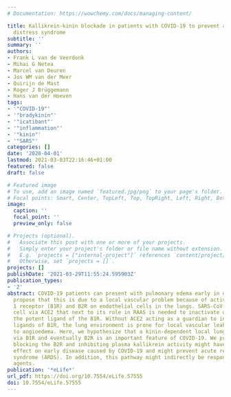 ```yaml
---
# Documentation: https://wowchemy.com/docs/managing-content/

title: Kallikrein-kinin blockade in patients with COVID-19 to prevent acute respiratory
  distress syndrome
subtitle: ''
summary: ''
authors:
- Frank L van de Veerdonk
- Mihai G Netea
- Marcel van Deuren
- Jos WM van der Meer
- Quirijn de Mast
- Roger J Brüggemann
- Hans van der Hoeven
tags:
- '"COVID-19"'
- '"bradykinin"'
- '"icatibant"'
- '"inflammation"'
- '"kinin"'
- '"SARS"'
categories: []
date: '2020-04-01'
lastmod: 2021-03-03T22:16:46+01:00
featured: false
draft: false

# Featured image
# To use, add an image named `featured.jpg/png` to your page's folder.
# Focal points: Smart, Center, TopLeft, Top, TopRight, Left, Right, BottomLeft, Bottom, BottomRight.
image:
  caption: ''
  focal_point: ''
  preview_only: false

# Projects (optional).
#   Associate this post with one or more of your projects.
#   Simply enter your project's folder or file name without extension.
#   E.g. `projects = ["internal-project"]` references `content/project/deep-learning/index.md`.
#   Otherwise, set `projects = []`.
projects: []
publishDate: '2021-03-29T11:55:24.595903Z'
publication_types:
- '2'
abstract: COVID-19 patients can present with pulmonary edema early in disease. We
  propose that this is due to a local vascular problem because of activation of bradykinin
  1 receptor (B1R) and B2R on endothelial cells in the lungs. SARS-CoV-2 enters the
  cell via ACE2 that next to its role in RAAS is needed to inactivate des-Arg9 bradykinin,
  the potent ligand of the B1R. Without ACE2 acting as a guardian to inactivate the
  ligands of B1R, the lung environment is prone for local vascular leakage leading
  to angioedema. Here, we hypothesize that a kinin-dependent local lung angioedema
  via B1R and eventually B2R is an important feature of COVID-19. We propose that
  blocking the B2R and inhibiting plasma kallikrein activity might have an ameliorating
  effect on early disease caused by COVID-19 and might prevent acute respiratory distress
  syndrome (ARDS). In addition, this pathway might indirectly be responsive to anti-inflammatory
  agents.
publication: '*eLife*'
url_pdf: https://doi.org/10.7554/eLife.57555
doi: 10.7554/eLife.57555
---
```

